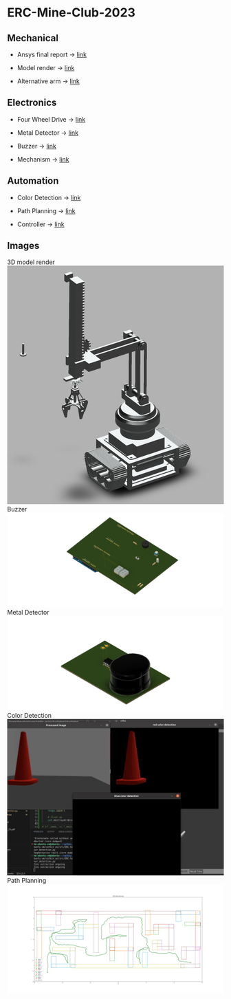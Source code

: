 # ERC-Mine-Club-2023

## Mechanical
- Ansys final report -> [link](https://github.com/Harshvardhan-Mestha/ERC-Mine-Club-2023/blob/main/Mechanical/ANSYS_Final_Report.pdf)

- Model render -> [link](https://a360.co//3OTClzP)

- Alternative arm -> [link](https://a360.co/3stdFGF)

## Electronics 
- Four Wheel Drive -> [link](https://www.tinkercad.com/things/5HOjNXjHiFC)

- Metal Detector -> [link](https://www.tinkercad.com/things/5vAegxYcHEg)

- Buzzer -> [link](https://www.tinkercad.com/things/hFF90LCTz0P)

- Mechanism -> [link](https://www.tinkercad.com/things/21VSuojyYMi)

## Automation

- Color Detection -> [link](https://github.com/Harshvardhan-Mestha/ERC-Mine-Club-2023/blob/main/Automation/scripts/colour_detection.py)

- Path Planning -> [link](https://github.com/Harshvardhan-Mestha/ERC-Mine-Club-2023/blob/main/Automation/scripts/path_planner.py)

- Controller -> [link](https://github.com/Harshvardhan-Mestha/ERC-Mine-Club-2023/blob/main/Automation/scripts/controller.py)

## Images
3D model render
![3D model render](Mechanical/CAD.png)
Buzzer
![Buzzer](Electronics/PCB1.jpeg)
Metal Detector
![Metal Detector](Electronics/PCB2.jpeg)
Color Detection
![Color Detection](Automation/CD.png)
Path Planning
![Path Planning](Automation/path.png)